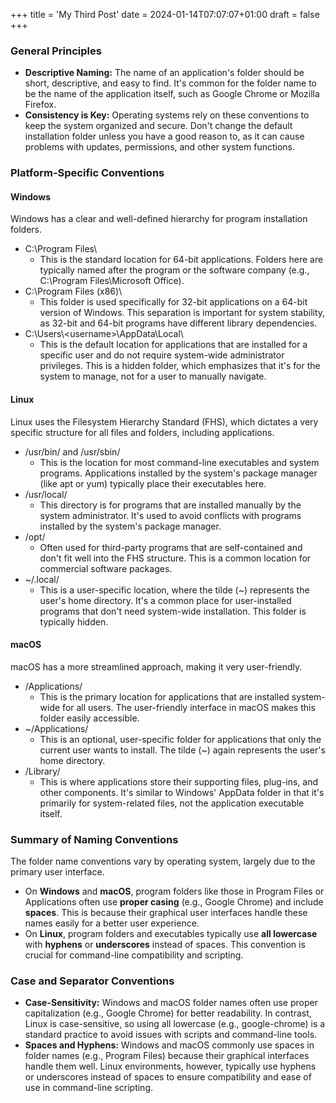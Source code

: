 +++
title = 'My Third Post'
date = 2024-01-14T07:07:07+01:00
draft = false
+++

### **General Principles**

* **Descriptive Naming:** The name of an application's folder should be short, descriptive, and easy to find. It's common for the folder name to be the name of the application itself, such as Google Chrome or Mozilla Firefox.  
* **Consistency is Key:** Operating systems rely on these conventions to keep the system organized and secure. Don't change the default installation folder unless you have a good reason to, as it can cause problems with updates, permissions, and other system functions.

### **Platform-Specific Conventions**

#### **Windows**

Windows has a clear and well-defined hierarchy for program installation folders.

* C:\\Program Files\\  
  * This is the standard location for 64-bit applications. Folders here are typically named after the program or the software company (e.g., C:\\Program Files\\Microsoft Office).  
* C:\\Program Files (x86)\\  
  * This folder is used specifically for 32-bit applications on a 64-bit version of Windows. This separation is important for system stability, as 32-bit and 64-bit programs have different library dependencies.  
* C:\\Users\\\<username\>\\AppData\\Local\\  
  * This is the default location for applications that are installed for a specific user and do not require system-wide administrator privileges. This is a hidden folder, which emphasizes that it's for the system to manage, not for a user to manually navigate.

#### **Linux**

Linux uses the Filesystem Hierarchy Standard (FHS), which dictates a very specific structure for all files and folders, including applications.

* /usr/bin/ and /usr/sbin/  
  * This is the location for most command-line executables and system programs. Applications installed by the system's package manager (like apt or yum) typically place their executables here.  
* /usr/local/  
  * This directory is for programs that are installed manually by the system administrator. It's used to avoid conflicts with programs installed by the system's package manager.  
* /opt/  
  * Often used for third-party programs that are self-contained and don't fit well into the FHS structure. This is a common location for commercial software packages.  
* \~/.local/  
  * This is a user-specific location, where the tilde (\~) represents the user's home directory. It's a common place for user-installed programs that don't need system-wide installation. This folder is typically hidden.

#### **macOS**

macOS has a more streamlined approach, making it very user-friendly.

* /Applications/  
  * This is the primary location for applications that are installed system-wide for all users. The user-friendly interface in macOS makes this folder easily accessible.  
* \~/Applications/  
  * This is an optional, user-specific folder for applications that only the current user wants to install. The tilde (\~) again represents the user's home directory.  
* /Library/  
  * This is where applications store their supporting files, plug-ins, and other components. It's similar to Windows' AppData folder in that it's primarily for system-related files, not the application executable itself.

### **Summary of Naming Conventions**

The folder name conventions vary by operating system, largely due to the primary user interface.

* On **Windows** and **macOS**, program folders like those in Program Files or Applications often use **proper casing** (e.g., Google Chrome) and include **spaces**. This is because their graphical user interfaces handle these names easily for a better user experience.  
* On **Linux**, program folders and executables typically use **all lowercase** with **hyphens** or **underscores** instead of spaces. This convention is crucial for command-line compatibility and scripting.

### **Case and Separator Conventions**

* **Case-Sensitivity:** Windows and macOS folder names often use proper capitalization (e.g., Google Chrome) for better readability. In contrast, Linux is case-sensitive, so using all lowercase (e.g., google-chrome) is a standard practice to avoid issues with scripts and command-line tools.  
* **Spaces and Hyphens:** Windows and macOS commonly use spaces in folder names (e.g., Program Files) because their graphical interfaces handle them well. Linux environments, however, typically use hyphens or underscores instead of spaces to ensure compatibility and ease of use in command-line scripting.